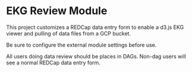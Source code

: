 # EKG Review Module

This project customizes a REDCap data entry form to enable a d3.js EKG viewer and pulling of data files from a GCP bucket.

Be sure to configure the external module settings before use.

All users doing data review should be places in DAGs.  Non-dag users will see a normal REDCap data entry form.